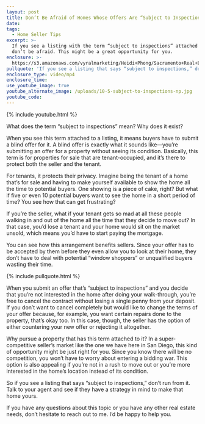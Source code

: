 ```yaml
---
layout: post
title: Don’t Be Afraid of Homes Whose Offers Are “Subject to Inspections”
date:
tags:
  - Home Seller Tips
excerpt: >-
  If you see a listing with the term “subject to inspections” attached to it,
  don’t be afraid. This might be a great opportunity for you.
enclosure: >-
  https://s3.amazonaws.com/vyralmarketing/Heidi+Phong/Sacramento+Real+Estate-+Dont+Be+Afraid+of+Homes+Whose+Offers+Are+Subject+to+Inspections.mp4
pullquote: 'If you see a listing that says “subject to inspections,” don’t run from it.'
enclosure_type: video/mp4
enclosure_time:
use_youtube_image: true
youtube_alternate_image: /uploads/10-5-subject-to-inspections-np.jpg
youtube_code:
---
```


{% include youtube.html %}

What does the term “subject to inspections” mean? Why does it exist?&nbsp;

When you see this term attached to a listing, it means buyers have to submit a blind offer for it. A blind offer is exactly what it sounds like—you’re submitting an offer for a property without seeing its condition. Basically, this term is for properties for sale that are tenant-occupied, and it’s there to protect both the seller and the tenant.&nbsp;

For tenants, it protects their privacy. Imagine being the tenant of a home that’s for sale and having to make yourself available to show the home all the time to potential buyers. One showing is a piece of cake, right? But what if five or even 10 potential buyers want to see the home in a short period of time? You see how that can get frustrating?&nbsp;

If you’re the seller, what if your tenant gets so mad at all these people walking in and out of the home all the time that they decide to move out? In that case, you’d lose a tenant and your home would sit on the market unsold, which means you’d have to start paying the mortgage.&nbsp;

You can see how this arrangement benefits sellers. Since your offer has to be accepted by them before they even allow you to look at their home, they don’t have to deal with potential “window shoppers” or unqualified buyers wasting their time.&nbsp;

{% include pullquote.html %}

When you submit an offer that’s “subject to inspections” and you decide that you’re not interested in the home after doing your walk-through, you’re free to cancel the contract without losing a single penny from your deposit. If you don’t want to cancel completely but would like to change the terms of your offer because, for example, you want certain repairs done to the property, that’s okay too. In this case, though, the seller has the option of either countering your new offer or rejecting it altogether.

Why pursue a property that has this term attached to it? In a super-competitive seller’s market like the one we have here in San Diego, this kind of opportunity might be just right for you. Since you know there will be no competition, you won’t have to worry about entering a bidding war. This option is also appealing if you’re not in a rush to move out or you’re more interested in the home’s location instead of its condition.

So if you see a listing that says “subject to inspections,” don’t run from it. Talk to your agent and see if they have a strategy in mind to make that home yours.

If you have any questions about this topic or you have any other real estate needs, don’t hesitate to reach out to me. I’d be happy to help you.